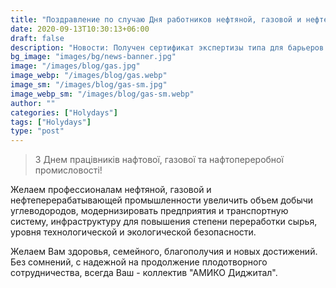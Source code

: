 ```yaml
---
title: "Поздравление по случаю Дня работников нефтяной, газовой и нефтеперерабатывающей промышленности!"
date: 2020-09-13T10:30:13+06:00
draft: false
description: "Новости: Получен сертификат экспертизы типа для барьеров искрозащиты (модуль B)"
bg_image: "images/bg/news-banner.jpg"
image: "/images/blog/gas.jpg"
image_webp: "/images/blog/gas.webp"
image_sm: "/images/blog/gas-sm.jpg"
image_webp_sm: "/images/blog/gas-sm.webp"
author: ""
categories: ["Holydays"]
tags: ["Holydays"]
type: "post"
---
```


> З Днем працівників нафтової, газової та нафтопереробної промисловості!

Желаем профессионалам нефтяной, газовой и нефтеперерабатывающей промышленности увеличить объем добычи углеводородов, модернизировать предприятия и транспортную систему, инфраструктуру для повышения степени переработки сырья, уровня технологической и экологической безопасности.

Желаем Вам здоровья, семейного, благополучия и новых достижений.  Без сомнений, с надежной на продолжение плодотворного сотрудничества, всегда Ваш - коллектив "АМИКО Диджитал". 

